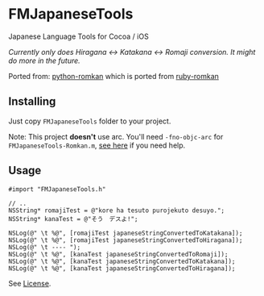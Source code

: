 FMJapaneseTools
===============

Japanese Language Tools for Cocoa / iOS

*Currently only does Hiragana <-> Katakana <-> Romaji conversion. It might do more in the future.*

Ported from: [python-romkan](https://github.com/soimort/python-romkan) which is ported from [ruby-romkan](http://0xcc.net/ruby-romkan/)

## Installing

Just copy `FMJapaneseTools` folder to your project.

Note: This project **doesn't** use arc. You'll need `-fno-objc-arc` for `FMJapaneseTools-Romkan.m`, [see here](http://stackoverflow.com/questions/6646052/how-can-i-disable-arc-for-a-single-file-in-a-project) if you need help.

## Usage

```obj-c
#import "FMJapaneseTools.h"

// ..
NSString* romajiTest = @"kore ha tesuto purojekuto desuyo.";
NSString* kanaTest = @"そう　デスよ!";

NSLog(@" \t %@", [romajiTest japaneseStringConvertedToKatakana]);
NSLog(@" \t %@", [romajiTest japaneseStringConvertedToHiragana]);
NSLog(@" \t ---- ");
NSLog(@" \t %@", [kanaTest japaneseStringConvertedToRomaji]);
NSLog(@" \t %@", [kanaTest japaneseStringConvertedToKatakana]);
NSLog(@" \t %@", [kanaTest japaneseStringConvertedToHiragana]);

```

See [License](LICENSE).
